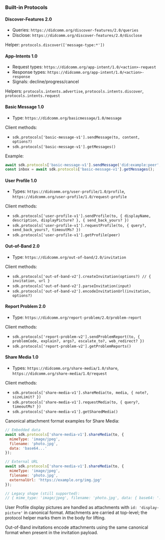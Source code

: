 ### Built-in Protocols

#### Discover-Features 2.0
- Queries: `https://didcomm.org/discover-features/2.0/queries`
- Disclose: `https://didcomm.org/discover-features/2.0/disclose`

Helper: `protocols.discover(['message-type:*'])`

#### App-Intents 1.0
- Request types: `https://didcomm.org/app-intent/1.0/<action>-request`
- Response types: `https://didcomm.org/app-intent/1.0/<action>-response`
- Signals: decline/progress/cancel

Helpers: `protocols.intents.advertise`, `protocols.intents.discover`, `protocols.intents.request`


#### Basic Message 1.0
- Type: `https://didcomm.org/basicmessage/1.0/message`

Client methods:
- `sdk.protocols['basic-message-v1'].sendMessage(to, content, options?)`
- `sdk.protocols['basic-message-v1'].getMessages()`

Example:
```js
await sdk.protocols['basic-message-v1'].sendMessage('did:example:peer', 'Hello world');
const inbox = await sdk.protocols['basic-message-v1'].getMessages();
```

#### User Profile 1.0
- Types: `https://didcomm.org/user-profile/1.0/profile`, `https://didcomm.org/user-profile/1.0/request-profile`

Client methods:
- `sdk.protocols['user-profile-v1'].sendProfile(to, { displayName, description, displayPicture? }, { send_back_yours? })`
- `sdk.protocols['user-profile-v1'].requestProfile(to, { query?, send_back_yours?, timeoutMs? })`
- `sdk.protocols['user-profile-v1'].getProfile(peer)`

#### Out-of-Band 2.0
- Type: `https://didcomm.org/out-of-band/2.0/invitation`

Client methods:
- `sdk.protocols['out-of-band-v2'].createInvitation(options?) // { invitation, url }`
- `sdk.protocols['out-of-band-v2'].parseInvitation(input)`
- `sdk.protocols['out-of-band-v2'].encodeInvitationUrl(invitation, options?)`

#### Report Problem 2.0
- Type: `https://didcomm.org/report-problem/2.0/problem-report`

Client methods:
- `sdk.protocols['report-problem-v2'].sendProblemReport(to, { problemCode, explain?, args?, escalate_to?, web_redirect? })`
- `sdk.protocols['report-problem-v2'].getProblemReports()`

#### Share Media 1.0
- Types: `https://didcomm.org/share-media/1.0/share`, `https://didcomm.org/share-media/1.0/request`

Client methods:
- `sdk.protocols['share-media-v1'].shareMedia(to, media, { note?, sizeLimit? })`
- `sdk.protocols['share-media-v1'].requestMedia(to, { query?, timeoutMs? })`
- `sdk.protocols['share-media-v1'].getSharedMedia()`

Canonical attachment format examples for Share Media:

```js
// Embedded data
await sdk.protocols['share-media-v1'].shareMedia(to, {
  mimeType: 'image/jpeg',
  filename: 'photo.jpg',
  data: 'base64...'
});

// External URL
await sdk.protocols['share-media-v1'].shareMedia(to, {
  mimeType: 'image/jpeg',
  filename: 'photo.jpg',
  externalUrl: 'https://example.org/img.jpg'
});

// Legacy shape (still supported):
// { mime_type: 'image/jpeg', filename: 'photo.jpg', data: { base64: '...' } }
```

User Profile display pictures are handled as attachments with `id: 'display-picture'` in canonical format. Attachments are carried at top-level; the protocol helper marks them in the body for lifting.

Out-of-Band invitations encode attachments using the same canonical format when present in the invitation payload.


